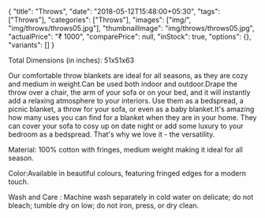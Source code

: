 {
    "title": "Throws",
    "date": "2018-05-12T15:48:00+05:30",
    "tags": ["Throws"],
    "categories": ["Throws"],
    "images": ["img/", "img/throws/throws05.jpg"],
    "thumbnailImage": "img/throws/throws05.jpg",
    "actualPrice": "₹ 1000",
    "comparePrice": null,
    "inStock": true,
    "options": {},
    "variants": []
}

Total Dimensions (in inches): 51x51x63

Our comfortable throw blankets are ideal for all seasons, as they are cozy and medium in weight.Can be used both indoor and outdoor.Drape the throw over a chair, the arm of your sofa or on your bed, and it will instantly add a relaxing atmosphere to your interiors.
Use them as a bedspread, a picnic blanket, a throw for your sofa, or even as a baby blanket.It's amazing how many uses you can find for a blanket when they are in your home. They can cover your sofa to cosy up on date night or add some luxury to your bedroom as a bedspread. That's why we love it - the versatility.

Material: 100% cotton with fringes, medium weight making it ideal for all season.

Color:Available in beautiful colours, featuring fringed edges for a modern touch.

Wash and Care : Machine wash separately in cold water on delicate; do not bleach; tumble dry on low; do not iron, press, or dry clean.